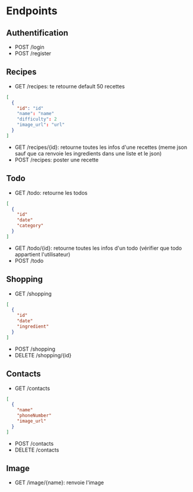 # Endpoints

## Authentification

- POST /login
- POST /register

## Recipes

- GET /recipes: te retourne default 50 recettes
```json
[
  {
    "id": "id"
    "name": "name"
    "difficulty": 2
    "image_url": "url"
  }
]
```
- GET /recipes/{id}: retourne toutes les infos d'une recettes (meme json sauf que ca renvoie les ingredients dans une liste et le json)
- POST /recipes: poster une recette

## Todo

- GET /todo: retourne les todos
```json
[
  {
    "id"
    "date"
    "category"
  }
]
```
- GET /todo/{id}: retourne toutes les infos d'un todo (vérifier que todo appartient l'utilisateur)
- POST /todo

## Shopping

- GET /shopping

```json
[
  {
    "id"
    "date"
    "ingredient"
  }
]
```
- POST /shopping
- DELETE /shopping/{id}

## Contacts

- GET /contacts
```json
[
  {
    "name"
    "phoneNumber"
    "image_url"
  }
]
```
- POST /contacts
- DELETE /contacts

## Image

- GET /image/{name}: renvoie l'image
